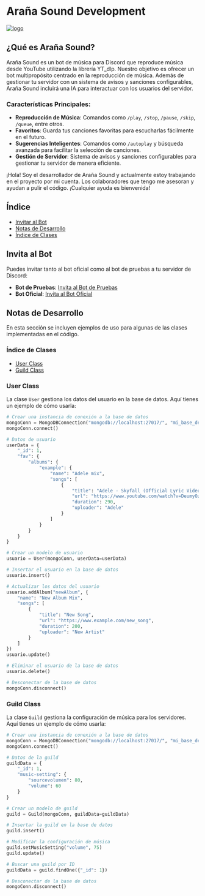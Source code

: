 
# Araña Sound Development

[![logo](https://i.postimg.cc/76XFG7cH/logo.png)](https://postimg.cc/zbbt4L86)

## ¿Qué es Araña Sound?

Araña Sound es un bot de música para Discord que reproduce música desde YouTube utilizando la librería YT_dlp. Nuestro objetivo es ofrecer un bot multipropósito centrado en la reproducción de música. Además de gestionar tu servidor con un sistema de avisos y sanciones configurables, Araña Sound incluirá una IA para interactuar con los usuarios del servidor.

### Características Principales:
- **Reproducción de Música**: Comandos como `/play`, `/stop`, `/pause`, `/skip`, `/queue`, entre otros.
- **Favoritos**: Guarda tus canciones favoritas para escucharlas fácilmente en el futuro.
- **Sugerencias Inteligentes**: Comandos como `/autoplay` y búsqueda avanzada para facilitar la selección de canciones.
- **Gestión de Servidor**: Sistema de avisos y sanciones configurables para gestionar tu servidor de manera eficiente.

¡Hola! Soy el desarrollador de Araña Sound y actualmente estoy trabajando en el proyecto por mi cuenta. Los colaboradores que tengo me asesoran y ayudan a pulir el código. ¡Cualquier ayuda es bienvenida!

## Índice

- [Invitar al Bot](#invita-al-bot)
- [Notas de Desarrollo](#notas-de-desarrollo)
- [Índice de Clases](#índice-de-clases)

## Invita al Bot

Puedes invitar tanto al bot oficial como al bot de pruebas a tu servidor de Discord:

- **Bot de Pruebas**: [Invita al Bot de Pruebas](https://discord.com/oauth2/authorize?client_id=1256395249417457775&permissions=3018878550&integration_type=0&scope=bot+applications.commands)
- **Bot Oficial**: [Invita al Bot Oficial](https://discord.com/oauth2/authorize?client_id=1177344170638180503&permissions=3018878550&integration_type=0&scope=bot+applications.commands)

## Notas de Desarrollo

En esta sección se incluyen ejemplos de uso para algunas de las clases implementadas en el código.

### Índice de Clases

- [User Class](#user-class)
- [Guild Class](#guild-class)

### User Class

La clase `User` gestiona los datos del usuario en la base de datos. Aquí tienes un ejemplo de cómo usarla:

```python
# Crear una instancia de conexión a la base de datos
mongoConn = MongoDBConnection("mongodb://localhost:27017/", "mi_base_de_datos")
mongoConn.connect()

# Datos de usuario
userData = {
    "_id": 1,
    "fav": {
        "albums": {
            "example": {
                "name": "Adele mix",
                "songs": [
                    {
                        "title": "Adele - Skyfall (Official Lyric Video)",
                        "url": "https://www.youtube.com/watch?v=DeumyOzKqgI",
                        "duration": 290,
                        "uploader": "Adele"
                    }
                ]
            }
        }
    }
}

# Crear un modelo de usuario
usuario = User(mongoConn, userData=userData)

# Insertar el usuario en la base de datos
usuario.insert()

# Actualizar los datos del usuario
usuario.addAlbum("newAlbum", {
    "name": "New Album Mix",
    "songs": [
        {
            "title": "New Song",
            "url": "https://www.example.com/new_song",
            "duration": 200,
            "uploader": "New Artist"
        }
    ]
})
usuario.update()

# Eliminar el usuario de la base de datos
usuario.delete()

# Desconectar de la base de datos
mongoConn.disconnect()
```

### Guild Class

La clase `Guild` gestiona la configuración de música para los servidores. Aquí tienes un ejemplo de cómo usarla:

```python
# Crear una instancia de conexión a la base de datos
mongoConn = MongoDBConnection("mongodb://localhost:27017/", "mi_base_de_datos")
mongoConn.connect()

# Datos de la guild
guildData = {
    "_id": 1,
    "music-setting": {
        "sourcevolumen": 80,
        "volume": 60
    }
}

# Crear un modelo de guild
guild = Guild(mongoConn, guildData=guildData)

# Insertar la guild en la base de datos
guild.insert()

# Modificar la configuración de música
guild.setMusicSetting("volume", 75)
guild.update()

# Buscar una guild por ID
guildData = guild.findOne({"_id": 1})

# Desconectar de la base de datos
mongoConn.disconnect()
```
